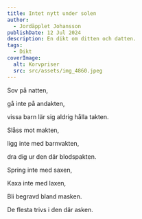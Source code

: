 ```yaml
---
title: Intet nytt under solen
author:
  - Jordäpplet Johansson
publishDate: 12 Jul 2024
description: En dikt om ditten och datten.
tags:
  - Dikt
coverImage:
  alt: Korvpriser
  src: src/assets/img_4860.jpeg
---
```

Sov på natten,

gå inte på andakten,

vissa barn lär sig aldrig hålla takten.



Slåss mot makten,

ligg inte med barnvakten,

dra dig ur den där blodspakten.



Spring inte med saxen, 

Kaxa inte med laxen,

Bli begravd bland masken.



De flesta trivs i den där asken.
